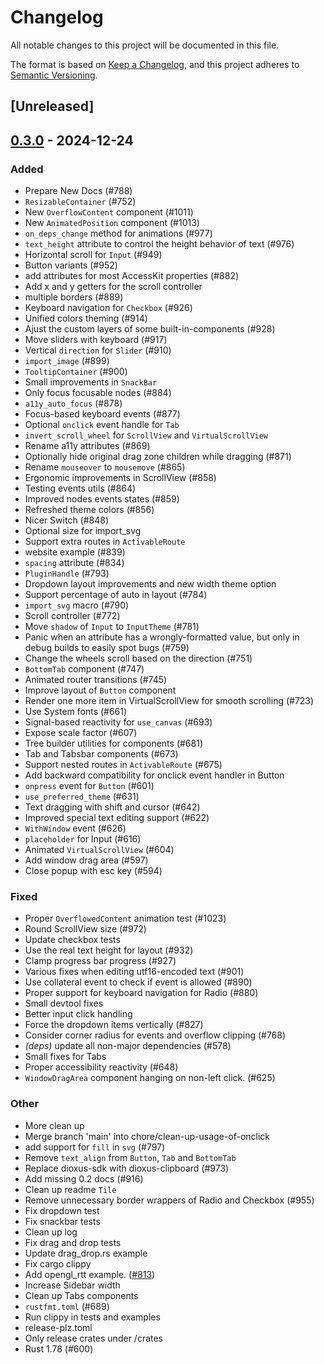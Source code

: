 # Changelog

All notable changes to this project will be documented in this file.

The format is based on [Keep a Changelog](https://keepachangelog.com/en/1.0.0/),
and this project adheres to [Semantic Versioning](https://semver.org/spec/v2.0.0.html).

## [Unreleased]

## [0.3.0](https://github.com/marc2332/freya/compare/freya-components-v0.2.1...freya-components-v0.3.0) - 2024-12-24

### Added

- Prepare New Docs (#788)
- `ResizableContainer` (#752)
- New `OverflowContent` component (#1011)
- New `AnimatedPosition` component (#1013)
- `on_deps_change` method for animations (#977)
- `text_height` attribute to control the height behavior of text (#976)
- Horizontal scroll for `Input` (#949)
- Button variants (#952)
- add attributes for most AccessKit properties (#882)
- Add x and y getters for the scroll controller
- multiple borders (#889)
- Keyboard navigation for `Checkbox` (#926)
- Unified colors theming (#914)
- Ajust the custom layers of some built-in-components (#928)
- Move sliders with keyboard (#917)
- Vertical `direction` for `Slider` (#910)
- `import_image` (#899)
- `TooltipContainer` (#900)
- Small improvements in `SnackBar`
- Only focus focusable nodes (#884)
- `a11y_auto_focus` (#878)
- Focus-based keyboard events (#877)
- Optional `onclick` event handle for `Tab`
- `invert_scroll_wheel` for `ScrollView` and `VirtualScrollView`
- Rename a11y attributes (#869)
- Optionally hide original drag zone children while dragging (#871)
- Rename `mouseover` to `mousemove` (#865)
- Ergonomic improvements in ScrollView (#858)
- Testing events utils (#864)
- Improved nodes events states (#859)
- Refreshed theme colors (#856)
- Nicer Switch (#848)
- Optional size for import_svg
- Support extra routes in `ActivableRoute`
- website example (#839)
- `spacing` attribute (#834)
- `PluginHandle` (#793)
- Dropdown layout improvements and new width theme option
- Support percentage of auto in layout (#784)
- `import_svg` macro (#790)
- Scroll controller (#772)
- Move `shadow` of `Input` to `InputTheme` (#781)
- Panic when an attribute has a wrongly-formatted value, but only in debug builds to easily spot bugs (#759)
- Change the wheels scroll based on the direction (#751)
- `BottomTab` component (#747)
- Animated router transitions (#745)
- Improve layout of `Button` component
- Render one more item in VirtualScrollView for smooth scrolling (#723)
- Use System fonts (#661)
- Signal-based reactivity for `use_canvas` (#693)
- Expose scale factor (#607)
- Tree builder utilities for components (#681)
- Tab and Tabsbar components (#673)
- Support nested routes in `ActivableRoute` (#675)
- Add backward compatibility for onclick event handler in Button
- `onpress` event for `Button` (#601)
- `use_preferred_theme` (#631)
- Text dragging with shift and cursor (#642)
- Improved special text editing support (#622)
- `WithWindow` event (#626)
- `placeholder` for Input (#616)
- Animated `VirtualScrollView` (#604)
- Add window drag area (#597)
- Close popup with esc key (#594)

### Fixed

- Proper `OverflowedContent` animation test (#1023)
- Round ScrollView size (#972)
- Update checkbox tests
- Use the real text height for layout (#932)
- Clamp progress bar progress (#927)
- Various fixes when editing utf16-encoded text (#901)
- Use collateral event to check if event is allowed (#890)
- Proper support for keyboard navigation for Radio (#880)
- Small devtool fixes
- Better input click handling
- Force the dropdown items vertically (#827)
- Consider corner radius for events and overflow clipping (#768)
- *(deps)* update all non-major dependencies (#578)
- Small fixes for Tabs
- Proper accessibility reactivity (#648)
- `WindowDragArea` component hanging on non-left click. (#625)

### Other

- More clean up
- Merge branch 'main' into chore/clean-up-usage-of-onclick
- add support for `fill` in `svg` (#797)
- Remove `text_align` from `Button`, `Tab` and `BottomTab`
- Replace dioxus-sdk with dioxus-clipboard (#973)
- Add missing 0.2 docs (#916)
- Clean up readme `Tile`
- Remove unnecessary border wrappers of Radio and Checkbox (#955)
- Fix dropdown test
- Fix snackbar tests
- Clean up log
- Fix drag and drop tests
- Update drag_drop.rs example
- Fix cargo clippy
- Add opengl_rtt example. ([#813](https://github.com/marc2332/freya/pull/813))
- Increase Sidebar width
- Clean up Tabs components
- `rustfmt.toml` (#689)
- Run clippy in tests and examples
- release-plz.toml
- Only release crates under /crates
- Rust 1.78 (#600)
